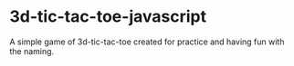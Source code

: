 # 3d-tic-tac-toe-javascript
A simple game of 3d-tic-tac-toe created for practice and having fun with the naming.
